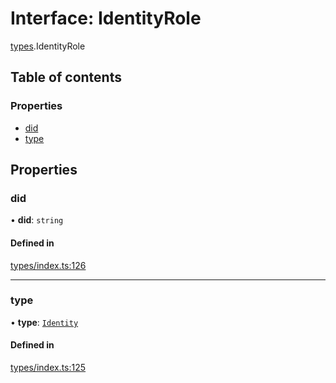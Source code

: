 # Interface: IdentityRole

[types](../wiki/types).IdentityRole

## Table of contents

### Properties

- [did](../wiki/types.IdentityRole#did)
- [type](../wiki/types.IdentityRole#type)

## Properties

### did

• **did**: `string`

#### Defined in

[types/index.ts:126](https://github.com/PolymeshAssociation/polymesh-sdk/blob/3d14e829/src/types/index.ts#L126)

___

### type

• **type**: [`Identity`](../wiki/types.RoleType#identity)

#### Defined in

[types/index.ts:125](https://github.com/PolymeshAssociation/polymesh-sdk/blob/3d14e829/src/types/index.ts#L125)
